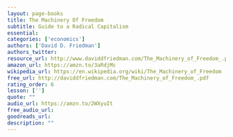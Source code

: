 ```yaml
---
layout: page-books
title: The Machinery Of Freedom
subtitle: Guide to a Radical Capitalism
essential: 
categories: ['economics']
authors: ['David D. Friedman']
authors_twitter: 
resource_url: http://www.daviddfriedman.com/The_Machinery_of_Freedom_.pdf
amazon_url: https://amzn.to/3aRdjMc
wikipedia_url: https://en.wikipedia.org/wiki/The_Machinery_of_Freedom
free_url: http://daviddfriedman.com/The_Machinery_of_Freedom_.pdf
rating_order: 6
lesson: ['']
quote: ""
audio_url: https://amzn.to/2WXyuIt
free_audio_url: 
goodreads_url: 
description: ""
---
```

